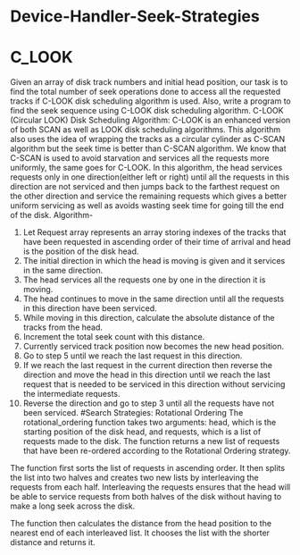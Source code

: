 # Device-Handler-Seek-Strategies
# C_LOOK
Given an array of disk track numbers and initial head position, our task is to find the total number of seek operations done to access all the requested tracks if C-LOOK disk scheduling algorithm is used. Also, write a program to find the seek sequence using C-LOOK disk scheduling algorithm.
C-LOOK (Circular LOOK) Disk Scheduling Algorithm: 
C-LOOK is an enhanced version of both SCAN as well as LOOK disk scheduling algorithms. This algorithm also uses the idea of wrapping the tracks as a circular cylinder as C-SCAN algorithm but the seek time is better than C-SCAN algorithm. We know that C-SCAN is used to avoid starvation and services all the requests more uniformly, the same goes for C-LOOK. 
In this algorithm, the head services requests only in one direction(either left or right) until all the requests in this direction are not serviced and then jumps back to the farthest request on the other direction and service the remaining requests which gives a better uniform servicing as well as avoids wasting seek time for going till the end of the disk.
Algorithm- 
1.	Let Request array represents an array storing indexes of the tracks that have been requested in ascending order of their time of arrival and head is the position of the disk head.
2.	The initial direction in which the head is moving is given and it services in the same direction.
3.	The head services all the requests one by one in the direction it is moving.
4.	The head continues to move in the same direction until all the requests in this direction have been serviced.
5.	While moving in this direction, calculate the absolute distance of the tracks from the head.
6.	Increment the total seek count with this distance.
7.	Currently serviced track position now becomes the new head position.
8.	Go to step 5 until we reach the last request in this direction.
9.	If we reach the last request in the current direction then reverse the direction and move the head in this direction until we reach the last request that is needed to be serviced in this direction without servicing the intermediate requests.
10.	Reverse the direction and go to step 3 until all the requests have not been serviced.
#Search Strategies: Rotational Ordering
The rotational_ordering function takes two arguments: head, which is the starting position of the disk head, and requests, which is a list of requests made to the disk. The function returns a new list of requests that have been re-ordered according to the Rotational Ordering strategy.

The function first sorts the list of requests in ascending order. It then splits the list into two halves and creates two new lists by interleaving the requests from each half. Interleaving the requests ensures that the head will be able to service requests from both halves of the disk without having to make a long seek across the disk.

The function then calculates the distance from the head position to the nearest end of each interleaved list. It chooses the list with the shorter distance and returns it.

